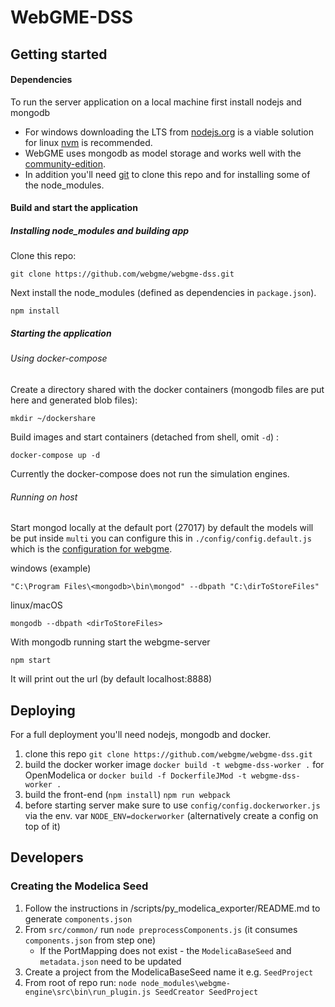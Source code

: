 # WebGME-DSS

## Getting started
#### Dependencies
To run the server application on a local machine first install nodejs and mongodb
 - For windows downloading the LTS from [nodejs.org](https://nodejs.org/en/) is a viable solution for linux [nvm](https://github.com/creationix/nvm) is recommended.
 - WebGME uses mongodb as model storage and works well with the [community-edition](https://www.mongodb.com/download-center#community).
 - In addition you'll need [git](https://git-scm.com/) to clone this repo and for installing some of the node_modules. 

#### Build and start the application
##### Installing node_modules and building app
Clone this repo:
```
git clone https://github.com/webgme/webgme-dss.git
```

Next install the node_modules (defined as dependencies in `package.json`).
```
npm install
```

##### Starting the application
###### Using docker-compose
Create a directory shared with the docker containers (mongodb files are put here and generated blob files):
```
mkdir ~/dockershare
```

Build images and start containers (detached from shell, omit `-d`) :
```
docker-compose up -d
```

Currently the docker-compose does not run the simulation engines.

###### Running on host
Start mongod locally at the default port (27017) by default the models will be put inside `multi` you can configure this
in `./config/config.default.js` which is the [configuration for webgme](https://github.com/webgme/webgme-engine/blob/master/config/README.md).

windows (example)
```
"C:\Program Files\<mongodb>\bin\mongod" --dbpath "C:\dirToStoreFiles"
```

linux/macOS
```
mongodb --dbpath <dirToStoreFiles>
```

With mongodb running start the webgme-server
```
npm start
```

It will print out the url (by default localhost:8888)

## Deploying
For a full deployment you'll need nodejs, mongodb and docker.

 1. clone this repo `git clone https://github.com/webgme/webgme-dss.git`
 2. build the docker worker image `docker build -t webgme-dss-worker .` for OpenModelica or `docker build -f DockerfileJMod -t webgme-dss-worker .`
 3. build the front-end (`npm install`) `npm run webpack`
 4. before starting server make sure to use `config/config.dockerworker.js` via the env. var `NODE_ENV=dockerworker` (alternatively create a config on top of it)


## Developers

### Creating the Modelica Seed
 1. Follow the instructions in /scripts/py_modelica_exporter/README.md to generate `components.json`
 2. From `src/common/` run `node preprocessComponents.js` (it consumes `components.json` from step one)
    - If the PortMapping does not exist - the `ModelicaBaseSeed` and `metadata.json` need to be updated
 3. Create a project from the ModelicaBaseSeed name it e.g. `SeedProject`
 4. From root of repo run: `node node_modules\webgme-engine\src\bin\run_plugin.js SeedCreator SeedProject`